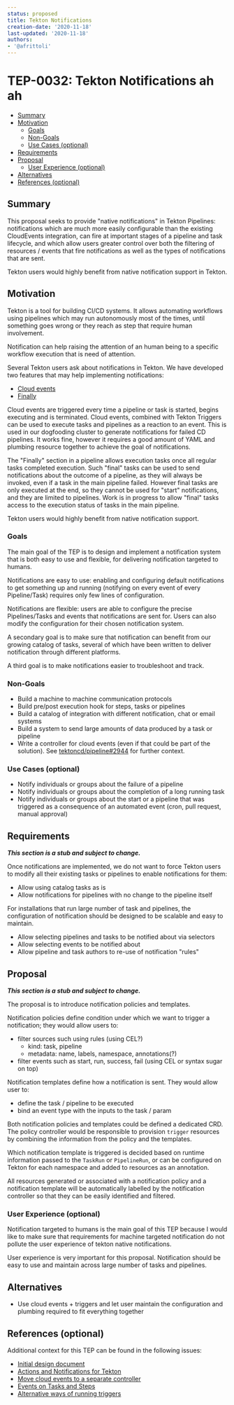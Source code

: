 ```yaml
---
status: proposed
title: Tekton Notifications
creation-date: '2020-11-18'
last-updated: '2020-11-18'
authors:
- '@afrittoli'
---
```


# TEP-0032: Tekton Notifications ah ah

<!-- toc -->
- [Summary](#summary)
- [Motivation](#motivation)
  - [Goals](#goals)
  - [Non-Goals](#non-goals)
  - [Use Cases (optional)](#use-cases-optional)
- [Requirements](#requirements)
- [Proposal](#proposal)
  - [User Experience (optional)](#user-experience-optional)
- [Alternatives](#alternatives)
- [References (optional)](#references-optional)
<!-- /toc -->

## Summary

This proposal seeks to provide "native notifications" in Tekton Pipelines:
notifications which are much more easily configurable than the existing
CloudEvents integration, can fire at important stages of a pipeline and task
lifecycle, and which allow users greater control over both the filtering of
resources / events that fire notifications as well as the types of notifications
that are sent.

Tekton users would highly benefit from native notification support in Tekton.

## Motivation

Tekton is a tool for building CI/CD systems. It allows automating workflows
using pipelines which may run autonomously most of the times, until something
goes wrong or they reach as step that require human involvement.

Notification can help raising the attention of an human being to a specific
workflow execution that is need of attention.

Several Tekton users ask about notifications in Tekton. We have developed two
features that may help implementing notifications:

- [Cloud events](https://tekton.dev/docs/pipelines/events/#events-via-cloudevents)
- [Finally](https://tekton.dev/docs/pipelines/pipelines/#adding-finally-to-the-pipeline)

Cloud events are triggered every time a pipeline or task is started, begins
executing and is terminated. Cloud events, combined with Tekton Triggers can
be used to execute tasks and pipelines as a reaction to an event. This is
used in our dogfooding cluster to generate notifications for failed CD pipelines.
It works fine, however it requires a good amount of YAML and plumbing resource
together to achieve the goal of notifications.

The "Finally" section in a pipeline allows execution tasks once all regular tasks
completed execution. Such "final" tasks can be used to send notifications about
the outcome of a pipeline, as they will always be invoked, even if a task in the
main pipeline failed. However final tasks are only executed at the end, so they
cannot be used for "start" notifications, and they are limited to pipelines.
Work is in progress to allow "final" tasks access to the execution status of tasks
in the main pipeline.

Tekton users would highly benefit from native notification support.

### Goals

The main goal of the TEP is to design and implement a notification system that
is both easy to use and flexible, for delivering notification targeted to humans.

Notifications are easy to use: enabling and configuring default notifications
to get something up and running (notifying on every event of every Pipeline/Task)
requires only few lines of configuration.

Notifications are flexible: users are able to configure the precise Pipelines/Tasks
and events that notifications are sent for. Users can also modify the configuration
for their chosen notification system.

A secondary goal is to make sure that notification can benefit from our growing
catalog of tasks, several of which have been written to deliver notification through
different platforms.

A third goal is to make notifications easier to troubleshoot and track.

### Non-Goals

- Build a machine to machine communication protocols
- Build pre/post execution hook for steps, tasks or pipelines
- Build a catalog of integration with different notification, chat or email systems
- Build a system to send large amounts of data produced by a task or pipeline
- Write a controller for cloud events (even if that could be part of the solution).
  See [tektoncd/pipeline#2944](https://github.com/tektoncd/pipeline/issues/2944) for
  further context.

### Use Cases (optional)

- Notify individuals or groups about the failure of a pipeline
- Notify individuals or groups about the completion of a long running task
- Notify individuals or groups about the start or a pipeline that was triggered as
  a consequence of an automated event (cron, pull request, manual approval)

## Requirements

***This section is a stub and subject to change.***

Once notifications are implemented, we do not want to force Tekton users to modify
all their existing tasks or pipelines to enable notifications for them:

- Allow using catalog tasks as is
- Allow notifications for pipelines with no change to the pipeline itself

For installations that run large number of task and pipelines, the configuration
of notification should be designed to be scalable and easy to maintain.

- Allow selecting pipelines and tasks to be notified about via selectors
- Allow selecting events to be notified about
- Allow pipeline and task authors to re-use of notification "rules"

## Proposal

***This section is a stub and subject to change.***

The proposal is to introduce notification policies and templates.

Notification policies define condition under which we want to trigger a notification;
they would allow users to:

- filter sources such using rules (using CEL?)
  - kind: task, pipeline
  - metadata: name, labels, namespace, annotations(?)
- filter events such as start, run, success, fail (using CEL or syntax sugar on top)

Notification templates define how a notification is sent. They would allow user to:

- define the task / pipeline to be executed
- bind an event type with the inputs to the task / param

Both notification policies and templates could be defined a dedicated CRD.
The policy controller would be responsible to provision `trigger` resources by
combining the information from the policy and the templates.

Which notification template is triggered is decided based on runtime information passed to the `TaskRun`
or `PipelineRun`, or can be configured on Tekton for each namespace and added to resources
as an annotation.

All resources generated or associated with a notification policy and a notification
template will be automatically labelled by the notification controller so that they
can be easily identified and filtered.

### User Experience (optional)

Notification targeted to humans is the main goal of this TEP because I would like to make
sure that requirements for machine targeted notification do not pollute the user experience
of tekton native notifications.

User experience is very important for this proposal. Notification should be easy to use
and maintain across large number of tasks and pipelines.

## Alternatives

- Use cloud events + triggers and let user maintain the configuration and plumbing required
  to fit everything together

## References (optional)

Additional context for this TEP can be found in the following issues:

- [Initial design document](https://docs.google.com/document/d/1ehhGngn2ulnjYX0HUxSyhQGAvcbabSa27UZs3RvZWwU/edit#heading=h.isehsedcrq00)
- [Actions and Notifications for Tekton](https://github.com/tektoncd/pipeline/issues/1740)
- [Move cloud events to a separate controller](https://github.com/tektoncd/pipeline/issues/2944)
- [Events on Tasks and Steps](https://github.com/tektoncd/pipeline/issues/742)
- [Alternative ways of running triggers](https://github.com/tektoncd/triggers/issues/504)
